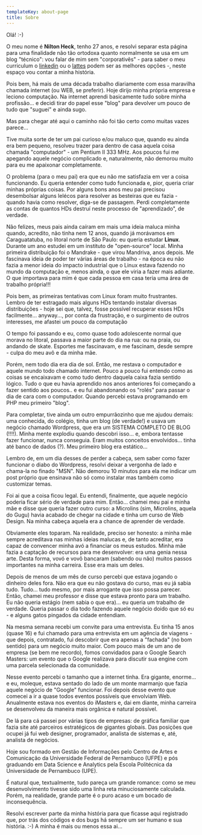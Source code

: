 ```yaml
---
templateKey: about-page
title: Sobre
---
```

Olá! :-)

O meu nome é **Nilton Heck**, tenho 27 anos, e resolvi separar esta página para uma finalidade não tão ortodoxa quanto normalmente se usa em um blog "técnico": vou falar de mim sem "corporativês" - para saber o meu curriculum o [linkedin](https://www.linkedin.com/in/niltonheck) ou o [lattes](http://lattes.cnpq.br/4056158835973420) podem ser as melhores opções -, neste espaço vou contar a minha história.

Pois bem, há mais de uma década trabalho diariamente com essa maravilha chamada internet (ou WEB, se preferir). Hoje dirijo minha própria empresa e leciono computação. Na internet aprendi basicamente tudo sobre minha profissão... e decidi tirar do papel esse "blog" para devolver um pouco de tudo que "suguei" e ainda sugo.

Mas para chegar até aqui o caminho não foi tão certo como muitas vazes parece...

Tive muita sorte de ter um pai curioso e/ou maluco que, quando eu ainda era bem pequeno, resolveu trazer para dentro de casa aquela coisa chamada "computador" - um Pentium II 333 MHz. Aos poucos fui me apegando aquele negócio complicado e, naturalmente, não demorou muito para eu me apaixonar completamente. 

O problema (para o meu pai) era que eu não me satisfazia em ver a coisa funcionando. Eu queria entender como tudo funcionada e, pior, queria criar minhas próprias coisas. Por alguns bons anos meu pai precisou desembolsar alguns lelécos para resolver as besteiras que eu fazia - quando havia como resolver, diga-se de passagem. Perdi completamente as contas de quantos HDs destruí neste processo de "aprendizado", de verdade. 

Não felizes, meus pais ainda caíram em mais uma ideia maluca minha quando, acredito, não tinha nem 12 anos, quando já morávamos em Caraguatatuba, no litoral norte de São Paulo: eu queria estudar **Linux**. Durante um ano estudei em um instituto de "open-source" local. Minha primeira distribuição foi o Mandrake - que virou Mandriva, anos depois. Me fascinava ideia de poder ter várias áreas de trabalho - na época eu não fazia a menor ideia do impacto industrial que o Linux estava fazendo no mundo da computação e, menos ainda, o que ele viria a fazer mais adiante. O que importava para mim é que cada pessoa em casa teria uma área de trabalho própria!!!

Pois bem, as primeiras tentativas com Linux foram muito frustrantes. Lembro de ter estragado mais alguns HDs tentando instalar diversas distribuições - hoje sei que, talvez, fosse possível recuperar esses HDs facilmente... anyway..., por conta da frustração, e o surgimento de outros interesses, me afastei um pouco da computação

O tempo foi passando e eu, como quase todo adolescente normal que morava no litoral, passava a maior parte do dia na rua: ou na praia, ou andando de skate. Esportes me fascinavam, e me fascinam, desde sempre - culpa do meu avô e da minha mãe. 

Porém, nem todo dia era dia de sol. Então, me restava o computador e aquele mundo todo chamado internet. Pouco a pouco fui entendo como as coisas se encaixavam e como tudo dentro daquela caixa fazia sentido lógico. Tudo o que eu havia aprendido nos anos anteriores foi começando a fazer sentido aos poucos.. e eu fui abandonando os "rolés" para passar o dia de cara com o computador. Quando percebi estava programando em PHP meu primeiro "blog". 

Para completar, tive ainda um outro empurrãozinho que me ajudou demais: uma conhecida, do colégio, tinha um blog (de verdade!) e usava um negócio chamado Wordpress, que era um SISTEMA COMPLETO DE BLOG (!!!!). Minha mente explodiu quando descobri isso... e, embora tentasse fazer funcionar, nunca conseguia. Eram muitos conceitos envolvidos... tinha até banco de dados (?). Meu primeiro blog era estático...

Lembro de, em um dia desses de perder a cabeça, sem saber como fazer funcionar o diabo do Wordpress, resolvi deixar a vergonha de lado e chama-la no finado "MSN". Não demorou 10 minutos para ela me indicar um post próprio que ensinava não só como instalar mas também como customizar temas. 

Foi ai que a coisa ficou legal. Eu entendi, finalmente, que aquele negócio poderia ficar sério de verdade para mim. Então... chamei meu pai e minha mãe e disse que queria fazer outro curso: a Microlins (sim, Microlins, aquela do Gugu) havia acabado de chegar na cidade e tinha um curso de Web Design. Na minha cabeça aquela era a chance de aprender de verdade.

Obviamente eles toparam. Na realidade, preciso ser honesto: a minha mãe sempre acreditava nas minhas ideias malucas e, de tanto acreditar, era capaz de convencer minha avó a financiar os meus estudos. Minha mãe fazia a captação de recursos para me desenvolver: era uma genia nessa arte. Desta forma, vovó e vovô bancaram (sabendo ou não) muitos passos importantes na minha carreira. Esse era mais um deles.

Depois de menos de um mês de curso percebi que estava jogando o dinheiro deles fora. Não era que eu não gostava do curso, mas eu já sabia tudo. Tudo... tudo mesmo, por mais arrogante que isso possa parecer. Então, chamei meu professor e disse que estava pronto para um trabalho. Eu não queria estágio (nem sabia o que era)... eu queria um trabalho de verdade. Queria passar o dia todo fazendo aquele negócio doido que só eu - e alguns gatos pingados  da cidade entendiam.

Na mesma semana recebi um convite para uma entrevista. Eu tinha 15 anos (quase 16) e fui chamado para uma entrevista em um agência de viagens - que depois, contratado, fui descobrir que era apenas a "fachada" (no bom sentido) para um negócio muito maior. Com pouco mais de um ano de empresa (se bem me recordo), fomos convidados para o Google Search Masters: um evento que o Google realizava para discutir sua engine com uma parcela selecionada da comunidade.

Nesse evento percebi o tamanho que a internet tinha. Era gigante, enorme... e eu, moleque, estava sentado do lado de um monte marmanjo que fazia aquele negócio de "Google" funcionar. Foi depois desse evento que comecei a ir a quase todos eventos possíveis que envolviam Web. Anualmente estava nos eventos do iMasters e, dai em diante, minha carreira se desenvolveu da maneira mais orgânica e natural possível.

De lá para cá passei por várias tipos de empresas: de gráfica familiar que fazia site até parceiros estratégicos de gigantes globais. Das posições que ocupei já fui web designer, programador, analista de sistemas e, até, analista de negócios.

Hoje sou formado em Gestão de Informações pelo Centro de Artes e Comunicação da Universidade Federal de Pernambuco (UFPE) e pós graduando em Data Science e Analytics pela Escola Politécnica da Universidade de Pernambuco (UPE).

É natural que, textualmente, tudo pareça um grande romance: como se meu desenvolvimento tivesse sido uma linha reta minuciosamente calculada. Porém, na realidade, grande parte é o puro acaso e um bocado de inconsequência.

Resolvi escrever parte da minha história para que ficasse aqui registrado que, por trás dos códigos e dos bugs há sempre um ser humano e sua história. :-) A minha é mais ou menos essa ai...
